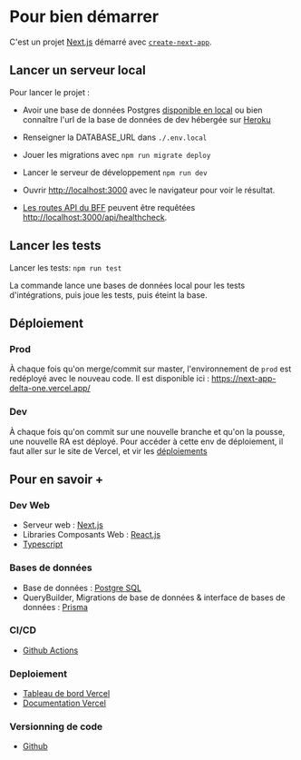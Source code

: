 # Pour bien démarrer

C'est un projet [Next.js](https://nextjs.org/) démarré avec [`create-next-app`](https://github.com/vercel/next.js/tree/canary/packages/create-next-app).

## Lancer un serveur local
Pour lancer le projet :
- Avoir une base de données Postgres [disponible en local](https://www.prisma.io/dataguide/postgresql/setting-up-a-local-postgresql-database#setting-up-postgresql-on-macos) ou bien connaître l'url de la base de données de dev hébergée sur [Heroku](https://data.heroku.com/)
- Renseigner la DATABASE_URL dans `./.env.local`
- Jouer les migrations avec `npm run migrate deploy`
- Lancer le serveur de développement `npm run dev`


- Ouvrir [http://localhost:3000](http://localhost:3000) avec le navigateur pour voir le résultat.
- [Les routes API du BFF](https://nextjs.org/docs/api-routes/introduction) peuvent être requêtées [http://localhost:3000/api/healthcheck](http://localhost:3000/api/healthcheck). 

## Lancer les tests

Lancer les tests: `npm run test`

La commande lance une bases de données local pour les tests d'intégrations, puis joue les tests, puis éteint la base.

## Déploiement

### Prod
À chaque fois qu'on merge/commit sur master, l'environnement de `prod` est redéployé avec le nouveau code.
Il est disponible ici : https://next-app-delta-one.vercel.app/

### Dev
À chaque fois qu'on commit sur une nouvelle branche et qu'on la pousse, une nouvelle RA est déployé. 
Pour accéder à cette env de déploiement, il faut aller sur le site de Vercel, et vir les [déploiements](https://vercel.com/mbrandone/next-app/deployments)

## Pour en savoir +
### Dev Web
- Serveur web : [Next.js](https://nextjs.org/docs)
- Libraries Composants Web : [React.js](https://fr.reactjs.org/docs/getting-started.html)
- [Typescript](https://www.typescriptlang.org/docs/handbook/intro.html)

### Bases de données
- Base de données : [Postgre SQL](https://www.postgresql.org/docs/14/index.html)
- QueryBuilder, Migrations de base de données & interface de bases de données : [Prisma](https://www.prisma.io/docs/getting-started)

### CI/CD
- [Github Actions](https://docs.github.com/en/actions)

### Deploiement
- [Tableau de bord Vercel](https://vercel.com/mbrandone/next-app)
- [Documentation Vercel](https://vercel.com/docs)

### Versionning de code
- [Github](https://github.com/MBrandone/Next-app)
